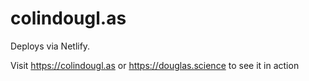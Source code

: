 # colindougl.as

Deploys via Netlify.

Visit https://colindougl.as or https://douglas.science to see it in action
